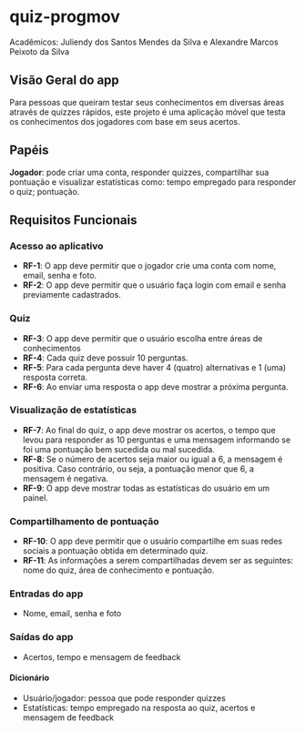 # quiz-progmov

Acadêmicos: Juliendy dos Santos Mendes da Silva e Alexandre Marcos Peixoto da Silva

## Visão Geral do app

Para pessoas que queiram testar seus conhecimentos em diversas áreas através de quizzes rápidos, este projeto é uma aplicação móvel que testa os conhecimentos dos jogadores com base em seus acertos.

## Papéis

<strong>Jogador</strong>: pode criar uma conta, responder quizzes, compartilhar sua pontuação e visualizar estatísticas como: tempo empregado para responder o quiz; pontuação.

## Requisitos Funcionais

### Acesso ao aplicativo
- <strong>RF-1</strong>: O app deve permitir que o jogador crie uma conta com nome, email, senha e foto.
- <strong>RF-2</strong>: O app deve permitir que o usuário faça login com email e senha previamente cadastrados.

### Quiz
- <strong>RF-3</strong>: O app deve permitir que o usuário escolha entre áreas de conhecimentos
- <strong>RF-4</strong>: Cada quiz deve possuir 10 perguntas.
- <strong>RF-5</strong>: Para cada pergunta deve haver 4 (quatro) alternativas e 1 (uma) resposta correta.
- <strong>RF-6</strong>: Ao enviar uma resposta o app deve mostrar a próxima pergunta.

### Visualização de estatísticas
- <strong>RF-7</strong>: Ao final do quiz, o app deve mostrar os acertos, o tempo que levou para responder as 10 perguntas e uma mensagem informando se foi uma pontuação bem sucedida ou mal sucedida.
- <strong>RF-8</strong>: Se o número de acertos seja maior ou igual a 6, a mensagem é positiva. Caso contrário, ou seja, a pontuação menor que 6, a mensagem é negativa.
- <strong>RF-9</strong>: O app deve mostrar todas as estatísticas do usuário em um painel.

### Compartilhamento de pontuação
- <strong>RF-10</strong>: O app deve permitir que o usuário compartilhe em suas redes sociais a pontuação obtida em determinado quiz. 
- <strong>RF-11</strong>: As informações a serem compartilhadas devem ser as seguintes: nome do quiz, área de conhecimento e pontuação.

### Entradas do app
- Nome, email, senha e foto

### Saídas do app
- Acertos, tempo e mensagem de feedback

#### Dicionário
- Usuário/jogador: pessoa que pode responder quizzes
- Estatísticas: tempo empregado na resposta ao quiz, acertos e mensagem de feedback
